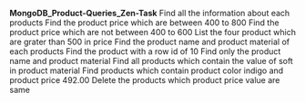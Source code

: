 **MongoDB_Product-Queries_Zen-Task**
Find all the information about each products
Find the product price which are between 400 to 800
Find the product price which are not between 400 to 600
List the four product which are grater than 500 in price 
Find the product name and product material of each products
Find the product with a row id of 10
Find only the product name and product material
Find all products which contain the value of soft in product material 
Find products which contain product color indigo  and product price 492.00
Delete the products which product price value are same
